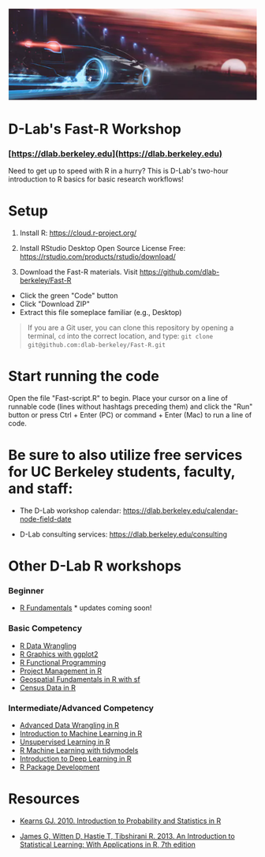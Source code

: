 ![](image.png)

# D-Lab's Fast-R Workshop

### [https://dlab.berkeley.edu](https://dlab.berkeley.edu)

Need to get up to speed with R in a hurry? This is D-Lab's two-hour introduction to R basics for basic research workflows! 

# Setup
1. Install R: https://cloud.r-project.org/

2. Install RStudio Desktop Open Source License Free: https://rstudio.com/products/rstudio/download/

3. Download the Fast-R materials. Visit https://github.com/dlab-berkeley/Fast-R
  - Click the green "Code" button
  - Click "Download ZIP"
  - Extract this file someplace familiar (e.g., Desktop)
  
> If you are a Git user, you can clone this repository by opening a terminal, `cd` into the correct location, and type: `git clone git@github.com:dlab-berkeley/Fast-R.git`

# Start running the code
Open the file "Fast-script.R" to begin. Place your cursor on a line of runnable code (lines without hashtags preceding them) and click the "Run" button or press Ctrl + Enter (PC) or command + Enter (Mac) to run a line of code. 

# Be sure to also utilize free services for UC Berkeley students, faculty, and staff: 
* The D-Lab workshop calendar: https://dlab.berkeley.edu/calendar-node-field-date

* D-Lab consulting services: https://dlab.berkeley.edu/consulting

# Other D-Lab R workshops

### Beginner
* [R Fundamentals](https://github.com/dlab-berkeley/R-Fundamentals) * updates coming soon!
  
### Basic Competency
* [R Data Wrangling](https://github.com/dlab-berkeley/R-wrang)
* [R Graphics with ggplot2](https://github.com/dlab-berkeley/R-graphics)
* [R Functional Programming](https://github.com/dlab-berkeley/R-functional-programming)
* [Project Management in R](https://github.com/dlab-berkeley/efficient-reproducible-project-management-in-R)
* [Geospatial Fundamentals in R with sf](https://github.com/dlab-berkeley/Geospatial-Fundamentals-in-R-with-sf)
* [Census Data in R](https://github.com/dlab-berkeley/Census-Data-in-R)

### Intermediate/Advanced Competency
* [Advanced Data Wrangling in R](https://github.com/dlab-berkeley/advanced-data-wrangling-in-R)
* [Introduction to Machine Learning in R](https://github.com/dlab-berkeley/Machine-Learning-in-R)
* [Unsupervised Learning in R](https://github.com/dlab-berkeley/Unsupervised-Learning-in-R)
* [R Machine Learning with tidymodels](https://github.com/dlab-berkeley/Machine-Learning-with-tidymodels)
* [Introduction to Deep Learning in R](https://github.com/dlab-berkeley/Deep-Learning-in-R)
* [R Package Development](https://github.com/dlab-berkeley/R-package-development)

# Resources
* [Kearns GJ. 2010. Introduction to Probability and Statistics in R](http://www.atmos.albany.edu/facstaff/timm/ATM315spring14/R/IPSUR.pdf)

* [James G, Witten D, Hastie T, Tibshirani R. 2013. An Introduction to Statistical Learning: With Applications in R, 7th edition](http://faculty.marshall.usc.edu/gareth-james/ISL/)
